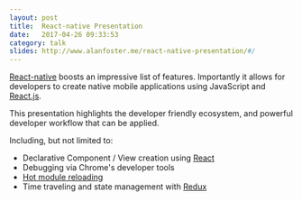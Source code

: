 ```yaml
---
layout: post
title:  React-native Presentation
date:   2017-04-26 09:33:53
category: talk
slides: http://www.alanfoster.me/react-native-presentation/#/
---
```


[React-native](https://facebook.github.io/react-native/) boosts an impressive list of features. Importantly it allows
for developers to create native mobile applications using JavaScript and [React.js](https://facebook.github.io/react/).

This presentation highlights the developer friendly ecosystem, and powerful developer workflow that can be applied.

Including, but not limited to:

* Declarative Component / View creation using [React](https://facebook.github.io/react/)
* Debugging via Chrome's developer tools
* [Hot module reloading](https://facebook.github.io/react-native/blog/2016/03/24/introducing-hot-reloading.html)
* Time traveling and state management with [Redux](http://redux.js.org/)

